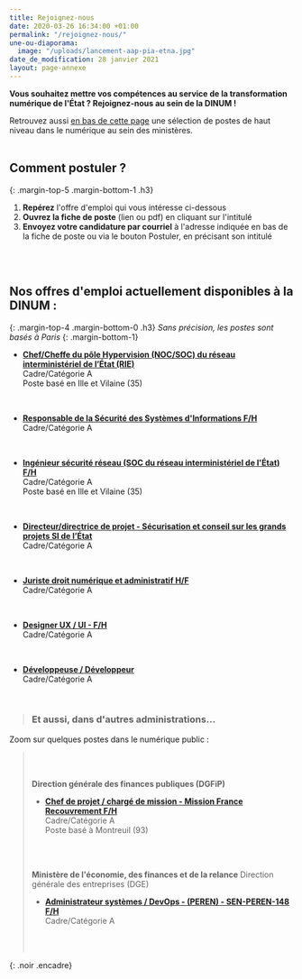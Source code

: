 ```yaml
---
title: Rejoignez-nous
date: 2020-03-26 16:34:00 +01:00
permalink: "/rejoignez-nous/"
une-ou-diaporama:
  image: "/uploads/lancement-aap-pia-etna.jpg"
date_de_modification: 28 janvier 2021
layout: page-annexe
---
```


**Vous souhaitez mettre vos compétences au service de la transformation numérique de l'État ? Rejoignez-nous au sein de la DINUM !**

Retrouvez aussi [en bas de cette page](#offresminist%C3%A8res) une sélection de postes de haut niveau dans le numérique au sein des ministères.
<br>
<br>

## Comment postuler ?
{: .margin-top-5 .margin-bottom-1 .h3}
1. **Repérez** l'offre d'emploi qui vous intéresse ci-dessous
2. **Ouvrez la fiche de poste** (lien ou pdf) en cliquant sur l'intitulé
3. **Envoyez votre candidature par courriel** à l'adresse indiquée en bas de la fiche de poste ou via le bouton Postuler, en précisant son intitulé
<br>
<br>

## Nos offres d'emploi actuellement disponibles à la DINUM : 
{: .margin-top-4 .margin-bottom-0 .h3}
*Sans précision, les postes sont basés à Paris*
{: .margin-bottom-1}

* **[Chef/Cheffe du pôle Hypervision (NOC/SOC) du réseau interministériel de l’État (RIE)](https://place-emploi-public.gouv.fr/offre-emploi/chef-fe-du-pole-hypervision-nocsoc-du-reseau-interministeriel-de-l-etat-rie-hf-reference-2021-545525 "Chef/Cheffe du pôle Hypervision (NOC/SOC) du réseau interministériel de l’État (RIE) - Lien externe")**
<br>Cadre/Catégorie A
<br>Poste basé en Ille et Vilaine (35)
<br>

* **[Responsable de la Sécurité des Systèmes d'Informations F/H](https://place-emploi-public.gouv.fr/offre-emploi/responsable-de-la-securite-des-systemes-d-informations-fh-reference-2020-430437 "Responsable de la Sécurité des Systèmes d'Informations F/H - Lien externe")**
<br>Cadre/Catégorie A
<br>

* **[Ingénieur sécurité réseau (SOC du réseau interministériel de l'État) F/H](https://place-emploi-public.gouv.fr/offre-emploi/ingenieur-e-securite-reseau-soc-du-reseau-interministeriel-de-l-tat-hf-reference-2021-541790 "Ingénieur sécurité réseau (SOC du réseau interministériel de l'État) F/H - Lien externe")**
<br>Cadre/Catégorie A
<br>Poste basé en Ille et Vilaine (35)
<br>

* **[Directeur/directrice de projet - Sécurisation et conseil sur les grands projets SI de l’État](https://place-emploi-public.gouv.fr/offre-emploi/directeurdirectrice-de-projet---securisation-et-conseil-sur-les-grands-projets-si-de-l-etat-hf-reference-2020-514691 "Directeur/directrice de projet - Sécurisation et conseil sur les grands projets SI de l’État - Lien externe")**
<br>Cadre/Catégorie A
<br>

* **[Juriste droit numérique et administratif H/F](https://place-emploi-public.gouv.fr/offre-emploi/juriste-droit-numerique-et-administratif-hf-reference-2021-537264 "Juriste droit numérique et administratif H/F - Lien externe")**
<br>Cadre/Catégorie A
<br>

* **[Designer UX / UI - F/H](https://place-emploi-public.gouv.fr/offre-emploi/designer-ux--ui-hf-reference-2021-536479 "Designer UX / UI - F/H - Lien externe")**
<br>Cadre/Catégorie A
<br>

* **[Développeuse / Développeur](https://place-emploi-public.gouv.fr/offre-emploi/developpeur--developpeuse-reference-2020-470032 "Développeur / Développeuse - Lien externe")**
<br>Cadre/Catégorie A
<br>




<!--
> ### Talents du numérique : l’État recrute !
> <figure class='image-center' style='width: 70%;'><img src="/uploads/Campagne_Linkedin_FETE_visuel1.jpg" alt=""/></figure>
> <br>Vous êtes développeur, chef de projet numérique, ingénieur, architecte SI, technicien support... ? Venez créer le service public de demain !
> <br>Plus de 300 postes dans de nombreux métiers vous attendent au **Forum de l'emploi tech de l’État, du 30 novembre au 9 décembre 2020**. Édition 100% en ligne.
> <br>[> Inscrivez-vous jusqu'au 27 nov, 14h](https://numerique.gouv.fr/agenda/forum-emploi-tech-etat-2020)
> <br>
{: .noir .encadre}
  -->


> ### Et aussi, dans d'autres administrations…<a id="offresministères"></a>
Zoom sur quelques postes dans le numérique public :
> <br>
> <br>
>
> **Direction générale des finances publiques (DGFiP)**
>
> * **[Chef de projet / chargé de mission - Mission France Recouvrement F/H](https://www.place-emploi-public.gouv.fr/offre-emploi/cheffe-de-projet--charge-e-de-mission-reference-2020-473064 "Chef de projet / chargé de mission F/H - Lien externe")**
> <br>Cadre/Catégorie A
> <br>Poste basé à Montreuil (93)
> <br>
> <br>
> 
> **Ministère de l'économie, des finances et de la relance**
> Direction générale des entreprises (DGE)
>
> * **[Administrateur systèmes / DevOps - (PEREN) - SEN-PEREN-148 F/H](https://place-emploi-public.gouv.fr/offre-emploi/administrateur-systemes--devops---peren---sen-peren-148-hf-reference-MEF_2021-3469 "Administrateur systèmes / DevOps - (PEREN) - SEN-PEREN-148 F/H - Lien externe")**
> <br>Cadre/Catégorie A
> <br>
> <br>
>
{: .noir .encadre}